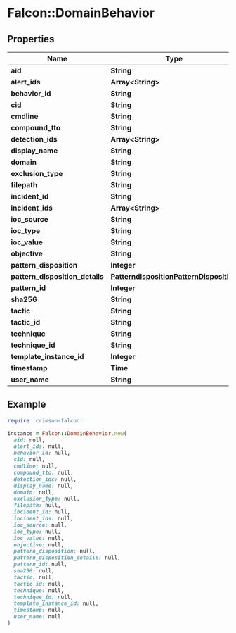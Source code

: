 # Falcon::DomainBehavior

## Properties

| Name | Type | Description | Notes |
| ---- | ---- | ----------- | ----- |
| **aid** | **String** |  | [optional] |
| **alert_ids** | **Array&lt;String&gt;** |  | [optional] |
| **behavior_id** | **String** |  | [optional] |
| **cid** | **String** |  | [optional] |
| **cmdline** | **String** |  | [optional] |
| **compound_tto** | **String** |  | [optional] |
| **detection_ids** | **Array&lt;String&gt;** |  | [optional] |
| **display_name** | **String** |  | [optional] |
| **domain** | **String** |  | [optional] |
| **exclusion_type** | **String** |  | [optional] |
| **filepath** | **String** |  | [optional] |
| **incident_id** | **String** |  | [optional] |
| **incident_ids** | **Array&lt;String&gt;** |  | [optional] |
| **ioc_source** | **String** |  | [optional] |
| **ioc_type** | **String** |  | [optional] |
| **ioc_value** | **String** |  | [optional] |
| **objective** | **String** |  | [optional] |
| **pattern_disposition** | **Integer** |  | [optional] |
| **pattern_disposition_details** | [**PatterndispositionPatternDisposition**](PatterndispositionPatternDisposition.md) |  | [optional] |
| **pattern_id** | **Integer** |  |  |
| **sha256** | **String** |  | [optional] |
| **tactic** | **String** |  | [optional] |
| **tactic_id** | **String** |  | [optional] |
| **technique** | **String** |  | [optional] |
| **technique_id** | **String** |  | [optional] |
| **template_instance_id** | **Integer** |  |  |
| **timestamp** | **Time** |  |  |
| **user_name** | **String** |  | [optional] |

## Example

```ruby
require 'crimson-falcon'

instance = Falcon::DomainBehavior.new(
  aid: null,
  alert_ids: null,
  behavior_id: null,
  cid: null,
  cmdline: null,
  compound_tto: null,
  detection_ids: null,
  display_name: null,
  domain: null,
  exclusion_type: null,
  filepath: null,
  incident_id: null,
  incident_ids: null,
  ioc_source: null,
  ioc_type: null,
  ioc_value: null,
  objective: null,
  pattern_disposition: null,
  pattern_disposition_details: null,
  pattern_id: null,
  sha256: null,
  tactic: null,
  tactic_id: null,
  technique: null,
  technique_id: null,
  template_instance_id: null,
  timestamp: null,
  user_name: null
)
```

